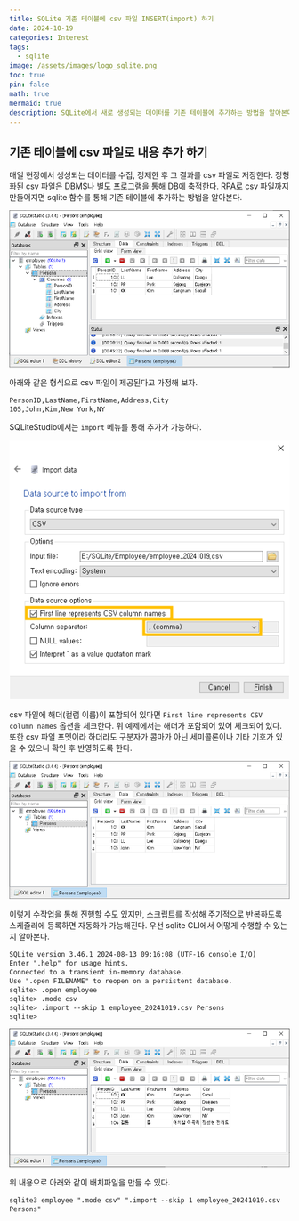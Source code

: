 ```yaml
---
title: SQLite 기존 테이블에 csv 파일 INSERT(import) 하기
date: 2024-10-19
categories: Interest
tags:
  - sqlite
image: /assets/images/logo_sqlite.png
toc: true
pin: false
math: true
mermaid: true
description: SQLite에서 새로 생성되는 데이터를 기존 테이블에 추가하는 방법을 알아본다.
---
```


## 기존 테이블에 csv 파일로 내용 추가 하기

매일 현장에서 생성되는 데이터를 수집, 정제한 후 그 결과를 csv 파일로 저장한다.  정형화된 csv 파일은 DBMS나 별도 프로그램을 통해  DB에 축적한다. RPA로 csv 파일까지 만들어지면 sqlite 함수를 통해 기존 테이블에 추가하는 방법을 알아본다.

![](/assets/images/Pasted%20image%2020241019004610.png)

아래와 같은 형식으로 csv 파일이 제공된다고 가정해 보자.

```
PersonID,LastName,FirstName,Address,City
105,John,Kim,New York,NY
```

SQLiteStudio에서는 `import` 메뉴를 통해 추가가 가능하다.

![](/assets/images/Pasted%20image%2020241019152738.png)

csv 파일에 해더(컬럼 이름)이 포함되어 있다면 `First line represents CSV column names` 옵션을 체크한다. 위 예제에서는 해더가 포함되어 있어 체크되어 있다. 또한 csv 파일 포멧이라 하더라도 구분자가 콤마가 아닌 세미콜론이나 기타 기호가 있을 수 있으니 확인 후 반영하도록 한다.

![](/assets/images/Pasted%20image%2020241019154156.png)

이렇게 수작업을 통해 진행할 수도 있지만, 스크립트를 작성해 주기적으로 반복하도록 스케쥴러에 등록하면 자동화가 가능해진다. 우선 sqlite CLI에서 어떻게 수행할 수 있는지 알아본다.

```
SQLite version 3.46.1 2024-08-13 09:16:08 (UTF-16 console I/O)
Enter ".help" for usage hints.
Connected to a transient in-memory database.
Use ".open FILENAME" to reopen on a persistent database.
sqlite> .open employee
sqlite> .mode csv
sqlite> .import --skip 1 employee_20241019.csv Persons
sqlite>
```

![](/assets/images/Pasted%20image%2020241019154116.png)

위 내용으로 아래와 같이 배치파일을 만들 수 있다.

```batch
sqlite3 employee ".mode csv" ".import --skip 1 employee_20241019.csv Persons"
```

